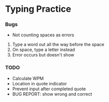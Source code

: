 # Typing Practice
### Bugs
- Not counting spaces as errors
1. Type a word out all the way before the space
2. On space, type a letter instead
3. Error occurs but doesn't show
### TODO
- Calculate WPM
- Location in quote indicator 
- Prevent input after completed quote
- BUG REPORT: show wrong and correct